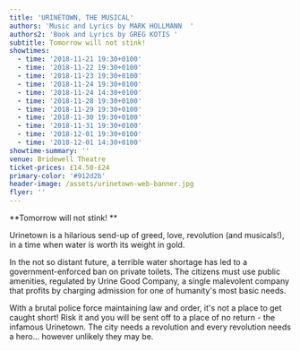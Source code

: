 ```yaml
---
title: 'URINETOWN, THE MUSICAL'
authors: 'Music and Lyrics by MARK HOLLMANN  '
authors2: 'Book and Lyrics by GREG KOTIS '
subtitle: Tomorrow will not stink!
showtimes:
  - time: '2018-11-21 19:30+0100'
  - time: '2018-11-22 19:30+0100'
  - time: '2018-11-23 19:30+0100'
  - time: '2018-11-24 19:30+0100'
  - time: '2018-11-24 14:30+0100'
  - time: '2018-11-28 19:30+0100'
  - time: '2018-11-29 19:30+0100'
  - time: '2018-11-30 19:30+0100'
  - time: '2018-11-31 19:30+0100'
  - time: '2018-12-01 19:30+0100'
  - time: '2018-12-01 14:30+0100'
showtime-summary: ''
venue: Bridewell Theatre
ticket-prices: £14.50-£24
primary-color: '#912d2b'
header-image: /assets/urinetown-web-banner.jpg
flyer: ''
---
```

**Tomorrow will not stink!**

Urinetown is a hilarious send-up of greed, love, revolution (and musicals!), in a time when water is worth its weight in gold.

In the not so distant future, a terrible water shortage has led to a government-enforced ban on private toilets. The citizens must use public amenities, regulated by Urine Good Company, a single malevolent company that profits by charging admission for one of humanity's most basic needs.

With a brutal police force maintaining law and order, it's not a place to get caught short! Risk it and you will be sent off to a place of no return - the infamous Urinetown. The city needs a revolution and every revolution needs a hero... however unlikely they may be.
